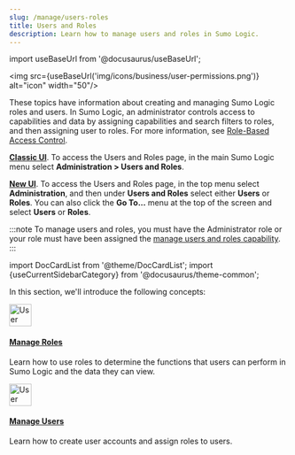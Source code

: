 ```yaml
---
slug: /manage/users-roles
title: Users and Roles
description: Learn how to manage users and roles in Sumo Logic.
---
```


import useBaseUrl from '@docusaurus/useBaseUrl';

<img src={useBaseUrl('img/icons/business/user-permissions.png')} alt="icon" width="50"/>

These topics have information about creating and managing Sumo Logic roles and users. In Sumo Logic,  an administrator controls access to capabilities and data by assigning capabilities and search filters to roles, and then assigning user to roles. For more information, see [Role-Based Access Control](roles/role-based-access-control.md).

[**Classic UI**](/docs/get-started/sumo-logic-ui-classic). To access the Users and Roles page, in the main Sumo Logic menu select **Administration > Users and Roles**. 

[**New UI**](/docs/get-started/sumo-logic-ui/). To access the Users and Roles page, in the top menu select **Administration**, and then under **Users and Roles** select either **Users** or **Roles**. You can also click the **Go To...** menu at the top of the screen and select **Users** or **Roles**. 
 

:::note
To manage users and roles, you must have the Administrator role or your role must have been assigned the [manage users and roles capability](roles/role-capabilities.md).
:::

import DocCardList from '@theme/DocCardList';
import {useCurrentSidebarCategory} from '@docusaurus/theme-common';

In this section, we'll introduce the following concepts:

<div className="box-wrapper">
<div className="box smallbox card">
  <div className="container">
  <a href="/docs/manage/users-roles/roles/role-based-access-control"><img src={useBaseUrl('img/icons/business/user-permissions.png')} alt="User and gear icon" width="40"/><h4>Manage Roles</h4></a>
  <p>Learn how to use roles to determine the functions that users can perform in Sumo Logic and the data they can view.</p>
  </div>
</div>
<div className="box smallbox card">
  <div className="container">
  <a href="/docs/manage/users-roles/roles/create-manage-roles"><img src={useBaseUrl('img/icons/business/user-permissions.png')} alt="User and gear icon" width="40"/><h4>Manage Users</h4></a>
  <p>Learn how to create user accounts and assign roles to users.</p>
  </div>
</div>
</div>
